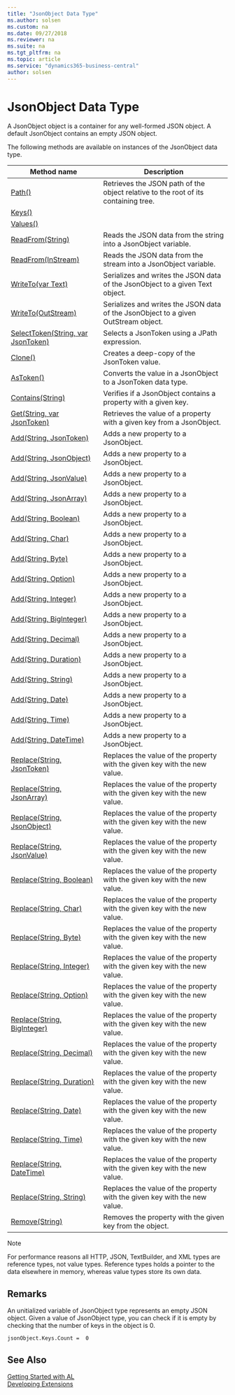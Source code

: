 ```yaml
---
title: "JsonObject Data Type"
ms.author: solsen
ms.custom: na
ms.date: 09/27/2018
ms.reviewer: na
ms.suite: na
ms.tgt_pltfrm: na
ms.topic: article
ms.service: "dynamics365-business-central"
author: solsen
---
```

[//]: # (START>DO_NOT_EDIT)
[//]: # (IMPORTANT:Do not edit any of the content between here and the END>DO_NOT_EDIT.)
[//]: # (Any modifications should be made in the .resx files in the ModernDev repo.)
# JsonObject Data Type
A JsonObject object is a container for any well-formed JSON object. A default JsonObject contains an empty JSON object.


The following methods are available on instances of the JsonObject data type.

|Method name|Description|
|-----------|-----------|
|[Path()](jsonobject-path-method.md)|Retrieves the JSON path of the object relative to the root of its containing tree.|
|[Keys()](jsonobject-keys-method.md)||
|[Values()](jsonobject-values-method.md)||
|[ReadFrom(String)](jsonobject-readfrom-string-method.md)|	Reads the JSON data from the string into a JsonObject variable.|
|[ReadFrom(InStream)](jsonobject-readfrom-instream-method.md)|Reads the JSON data from the stream into a JsonObject variable.|
|[WriteTo(var Text)](jsonobject-writeto-text-method.md)|Serializes and writes the JSON data of the JsonObject to a given Text object.|
|[WriteTo(OutStream)](jsonobject-writeto-outstream-method.md)|Serializes and writes the JSON data of the JsonObject to a given OutStream object.|
|[SelectToken(String, var JsonToken)](jsonobject-selecttoken-method.md)|Selects a JsonToken using a JPath expression.|
|[Clone()](jsonobject-clone-method.md)|Creates a deep-copy of the JsonToken value.|
|[AsToken()](jsonobject-astoken-method.md)|Converts the value in a JsonObject to a JsonToken data type.|
|[Contains(String)](jsonobject-contains-method.md)|Verifies if a JsonObject contains a property with a given key.|
|[Get(String, var JsonToken)](jsonobject-get-method.md)|Retrieves the value of a property with a given key from a JsonObject.|
|[Add(String, JsonToken)](jsonobject-add-string-jsontoken-method.md)|Adds a new property to a JsonObject.|
|[Add(String, JsonObject)](jsonobject-add-string-jsonobject-method.md)|Adds a new property to a JsonObject.|
|[Add(String, JsonValue)](jsonobject-add-string-jsonvalue-method.md)|Adds a new property to a JsonObject.|
|[Add(String, JsonArray)](jsonobject-add-string-jsonarray-method.md)|Adds a new property to a JsonObject.|
|[Add(String, Boolean)](jsonobject-add-string-boolean-method.md)|Adds a new property to a JsonObject.|
|[Add(String, Char)](jsonobject-add-string-char-method.md)|Adds a new property to a JsonObject.|
|[Add(String, Byte)](jsonobject-add-string-byte-method.md)|Adds a new property to a JsonObject.|
|[Add(String, Option)](jsonobject-add-string-option-method.md)|Adds a new property to a JsonObject.|
|[Add(String, Integer)](jsonobject-add-string-integer-method.md)|Adds a new property to a JsonObject.|
|[Add(String, BigInteger)](jsonobject-add-string-biginteger-method.md)|Adds a new property to a JsonObject.|
|[Add(String, Decimal)](jsonobject-add-string-decimal-method.md)|Adds a new property to a JsonObject.|
|[Add(String, Duration)](jsonobject-add-string-duration-method.md)|Adds a new property to a JsonObject.|
|[Add(String, String)](jsonobject-add-string-string-method.md)|Adds a new property to a JsonObject.|
|[Add(String, Date)](jsonobject-add-string-date-method.md)|Adds a new property to a JsonObject.|
|[Add(String, Time)](jsonobject-add-string-time-method.md)|Adds a new property to a JsonObject.|
|[Add(String, DateTime)](jsonobject-add-string-datetime-method.md)|Adds a new property to a JsonObject.|
|[Replace(String, JsonToken)](jsonobject-replace-string-jsontoken-method.md)|Replaces the value of the property with the given key with the new value.|
|[Replace(String, JsonArray)](jsonobject-replace-string-jsonarray-method.md)|Replaces the value of the property with the given key with the new value.|
|[Replace(String, JsonObject)](jsonobject-replace-string-jsonobject-method.md)|Replaces the value of the property with the given key with the new value.|
|[Replace(String, JsonValue)](jsonobject-replace-string-jsonvalue-method.md)|Replaces the value of the property with the given key with the new value.|
|[Replace(String, Boolean)](jsonobject-replace-string-boolean-method.md)|Replaces the value of the property with the given key with the new value.|
|[Replace(String, Char)](jsonobject-replace-string-char-method.md)|Replaces the value of the property with the given key with the new value.|
|[Replace(String, Byte)](jsonobject-replace-string-byte-method.md)|Replaces the value of the property with the given key with the new value.|
|[Replace(String, Integer)](jsonobject-replace-string-integer-method.md)|Replaces the value of the property with the given key with the new value.|
|[Replace(String, Option)](jsonobject-replace-string-option-method.md)|Replaces the value of the property with the given key with the new value.|
|[Replace(String, BigInteger)](jsonobject-replace-string-biginteger-method.md)|Replaces the value of the property with the given key with the new value.|
|[Replace(String, Decimal)](jsonobject-replace-string-decimal-method.md)|Replaces the value of the property with the given key with the new value.|
|[Replace(String, Duration)](jsonobject-replace-string-duration-method.md)|Replaces the value of the property with the given key with the new value.|
|[Replace(String, Date)](jsonobject-replace-string-date-method.md)|Replaces the value of the property with the given key with the new value.|
|[Replace(String, Time)](jsonobject-replace-string-time-method.md)|Replaces the value of the property with the given key with the new value.|
|[Replace(String, DateTime)](jsonobject-replace-string-datetime-method.md)|Replaces the value of the property with the given key with the new value.|
|[Replace(String, String)](jsonobject-replace-string-string-method.md)|Replaces the value of the property with the given key with the new value.|
|[Remove(String)](jsonobject-remove-method.md)|Removes the property with the given key from the object.|

[//]: # (IMPORTANT: END>DO_NOT_EDIT)

> [!NOTE]  
> For performance reasons all HTTP, JSON, TextBuilder, and XML types are reference types, not value types. Reference types holds a pointer to the data elsewhere in memory, whereas value types store its own data.

## Remarks 
An unitialized variable of JsonObject type represents an empty JSON object. Given a value of JsonObject type, you can check if it is empty by checking that the number of keys in the object is 0.

```
jsonObject.Keys.Count =  0
```

## See Also
[Getting Started with AL](../devenv-get-started.md)  
[Developing Extensions](../devenv-dev-overview.md)  
